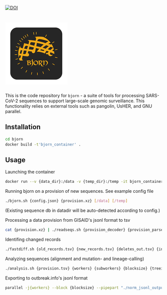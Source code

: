 [![DOI](https://zenodo.org/badge/331454151.svg)](https://zenodo.org/badge/latestdoi/331454151)

# ![LOGO](figs/bjorn_logo_yellow_grey-1.png)
This is the code repository for `bjorn` - a suite of tools for processing SARS-CoV-2 sequences to support large-scale genomic surveillance. This functionality relies on external tools such as pangolin, UsHER, and GNU parallel. 

## Installation
```bash
cd bjorn
docker build -t'bjorn_container' .
```

## Usage
Launching the container
```bash
docker run --v {data_dir}:/data -v {temp_dir}:/temp -it bjorn_container
```

Running bjorn on a provision of new sequences. See example config file
```bash
./bjorn.sh {config.json} {provision.xz} [/data] [/temp]
```
(Existing sequence db in datadir will be auto-detected according to config.)

Processing a data provision from GISAID's jsonl format to tsv
```bash
cat {provision.xz} | ./readseqs.sh {provision_decoder} {provision_parser} {treeinfo_dir} {tempdir} {work_groups} {workers_per_group} > {provision.tsv}
```

Identifing changed records
```bash
./fastdiff.sh {old_records.tsv} {new_records.tsv} {deletes_out.tsv} {insertions_out.tsv} {tempdir}
```

Analyzing sequences (alignment and mutation- and lineage-calling)
```bash
./analysis.sh {provision.tsv} {workers} {subworkers} {blocksize} {treeinfo_dir} {geoinfo_dir} > {analysed_sequences.tsv}
```

Exporting to outbreak.info's jsonl format
```bash
parallel -j{workers} --block {blocksize} --pipepart "./norm_jsonl_output.py -i /dev/stdin -o /dev/stdout -u {unknown_value} -g {geoinfo_dir}" :::: {analysed_sequences.tsv} | gzip -c > {out.jsonl.gz}
```
